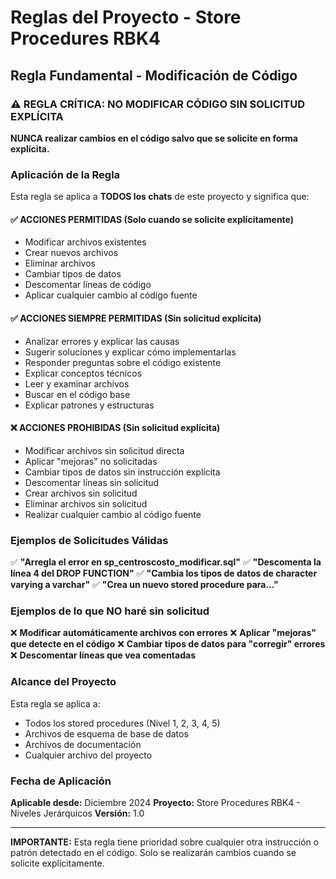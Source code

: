 # Reglas del Proyecto - Store Procedures RBK4

## Regla Fundamental - Modificación de Código

### ⚠️ REGLA CRÍTICA: NO MODIFICAR CÓDIGO SIN SOLICITUD EXPLÍCITA

**NUNCA realizar cambios en el código salvo que se solicite en forma explícita.**

### Aplicación de la Regla

Esta regla se aplica a **TODOS los chats** de este proyecto y significa que:

#### ✅ ACCIONES PERMITIDAS (Solo cuando se solicite explícitamente)
- Modificar archivos existentes
- Crear nuevos archivos
- Eliminar archivos
- Cambiar tipos de datos
- Descomentar líneas de código
- Aplicar cualquier cambio al código fuente

#### ✅ ACCIONES SIEMPRE PERMITIDAS (Sin solicitud explícita)
- Analizar errores y explicar las causas
- Sugerir soluciones y explicar cómo implementarlas
- Responder preguntas sobre el código existente
- Explicar conceptos técnicos
- Leer y examinar archivos
- Buscar en el código base
- Explicar patrones y estructuras

#### ❌ ACCIONES PROHIBIDAS (Sin solicitud explícita)
- Modificar archivos sin solicitud directa
- Aplicar "mejoras" no solicitadas
- Cambiar tipos de datos sin instrucción explícita
- Descomentar líneas sin solicitud
- Crear archivos sin solicitud
- Eliminar archivos sin solicitud
- Realizar cualquier cambio al código fuente

### Ejemplos de Solicitudes Válidas

✅ **"Arregla el error en sp_centroscosto_modificar.sql"**
✅ **"Descomenta la línea 4 del DROP FUNCTION"**
✅ **"Cambia los tipos de datos de character varying a varchar"**
✅ **"Crea un nuevo stored procedure para..."**

### Ejemplos de lo que NO haré sin solicitud

❌ **Modificar automáticamente archivos con errores**
❌ **Aplicar "mejoras" que detecte en el código**
❌ **Cambiar tipos de datos para "corregir" errores**
❌ **Descomentar líneas que vea comentadas**

### Alcance del Proyecto

Esta regla se aplica a:
- Todos los stored procedures (Nivel 1, 2, 3, 4, 5)
- Archivos de esquema de base de datos
- Archivos de documentación
- Cualquier archivo del proyecto

### Fecha de Aplicación

**Aplicable desde:** Diciembre 2024
**Proyecto:** Store Procedures RBK4 - Niveles Jerárquicos
**Versión:** 1.0

---

**IMPORTANTE:** Esta regla tiene prioridad sobre cualquier otra instrucción o patrón detectado en el código. Solo se realizarán cambios cuando se solicite explícitamente.
